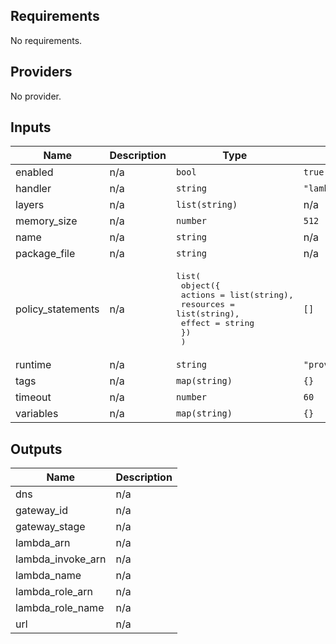 ## Requirements

No requirements.

## Providers

No provider.

## Inputs

| Name | Description | Type | Default | Required |
|------|-------------|------|---------|:--------:|
| enabled | n/a | `bool` | `true` | no |
| handler | n/a | `string` | `"lambda.handler"` | no |
| layers | n/a | `list(string)` | n/a | yes |
| memory\_size | n/a | `number` | `512` | no |
| name | n/a | `string` | n/a | yes |
| package\_file | n/a | `string` | n/a | yes |
| policy\_statements | n/a | <pre>list(<br>  object({<br>    actions   = list(string),<br>    resources = list(string),<br>    effect    = string<br>  })<br>  )</pre> | `[]` | no |
| runtime | n/a | `string` | `"provided.al2"` | no |
| tags | n/a | `map(string)` | `{}` | no |
| timeout | n/a | `number` | `60` | no |
| variables | n/a | `map(string)` | `{}` | no |

## Outputs

| Name | Description |
|------|-------------|
| dns | n/a |
| gateway\_id | n/a |
| gateway\_stage | n/a |
| lambda\_arn | n/a |
| lambda\_invoke\_arn | n/a |
| lambda\_name | n/a |
| lambda\_role\_arn | n/a |
| lambda\_role\_name | n/a |
| url | n/a |

